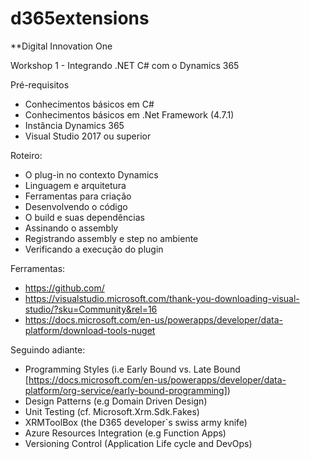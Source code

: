 # d365extensions
**Digital Innovation One

Workshop
1 - Integrando .NET C# com o Dynamics 365

Pré-requisitos 

- Conhecimentos básicos em C#
- Conhecimentos básicos em .Net Framework (4.7.1)
- Instância Dynamics 365
- Visual Studio 2017 ou superior

Roteiro:

- O plug-in no contexto Dynamics
- Linguagem e arquitetura
- Ferramentas para criação
- Desenvolvendo o código
- O build e suas dependências
- Assinando o assembly
- Registrando assembly e step no ambiente
- Verificando a execução do plugin

Ferramentas:

- https://github.com/
- https://visualstudio.microsoft.com/thank-you-downloading-visual-studio/?sku=Community&rel=16
- https://docs.microsoft.com/en-us/powerapps/developer/data-platform/download-tools-nuget

Seguindo adiante:

- Programming Styles (i.e Early Bound vs. Late Bound [https://docs.microsoft.com/en-us/powerapps/developer/data-platform/org-service/early-bound-programming])
- Design Patterns (e.g Domain Driven Design)
- Unit Testing (cf. Microsoft.Xrm.Sdk.Fakes)
- XRMToolBox (the D365 developer`s swiss army knife)
- Azure Resources Integration (e.g Function Apps)
- Versioning Control (Application Life cycle and DevOps)


